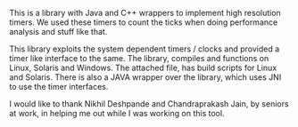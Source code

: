 This is a library with Java and C++ wrappers to implement high resolution timers. We used these timers to count the ticks when doing performance analysis and stuff like that.

This library exploits the system dependent timers / clocks and provided a timer like interface to the same. The library, compiles and functions on Linux, Solaris and Windows. The attached file, has build scripts for Linux and Solaris. There is also a JAVA wrapper over the library, which uses JNI to use the timer interfaces.

I would like to thank Nikhil Deshpande and Chandraprakash Jain, by seniors at work, in helping me out while I was working on this tool.